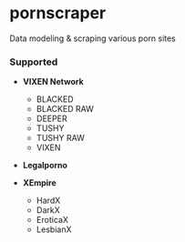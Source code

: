 # pornscraper

Data modeling & scraping various porn sites

### Supported

- **VIXEN Network**
  - BLACKED
  - BLACKED RAW
  - DEEPER
  - TUSHY
  - TUSHY RAW
  - VIXEN

- **Legalporno**

- **XEmpire**
  - HardX
  - DarkX
  - EroticaX
  - LesbianX
